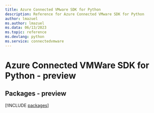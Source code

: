 ```yaml
---
title: Azure Connected VMware SDK for Python
description: Reference for Azure Connected VMware SDK for Python
author: lmazuel
ms.author: lmazuel
ms.data: 06/13/2023
ms.topic: reference
ms.devlang: python
ms.service: connectedvmware
---
```

# Azure Connected VMWare SDK for Python - preview
## Packages - preview
[!INCLUDE [packages](connected-vmware-index.md)]